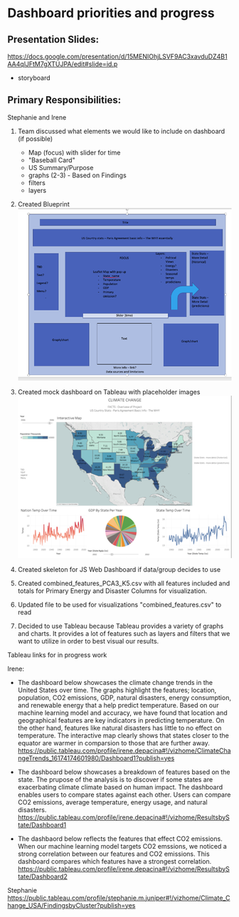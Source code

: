 # Dashboard priorities and progress

## Presentation Slides:
https://docs.google.com/presentation/d/15MENIOhjLSVF9AC3xavduDZ4B1AA4qlJFtM7gXTUJPA/edit#slide=id.p
- storyboard

## Primary Responsibilities:
 Stephanie and Irene


1. Team discussed what elements we would like to include on dashboard (if possible)
    - Map (focus) with slider for time
    - "Baseball Card"
    - US Summary/Purpose
    - graphs (2-3) - Based on Findings
    - filters
    - layers
2. Created Blueprint
<img src="dashboard_mock.png"></img>

3. Created mock dashboard on Tableau with placeholder images
<img src= "dashboard_practice.png"></img>
4. Created skeleton for JS Web Dashboard if data/group decides to use
5. Created 
combined_features_PCA3_K5.csv with all features included and totals for Primary Energy and Disaster Columns for visualization.
6. Updated file to be used for visualizations "combined_features.csv" to read
7. Decided to use Tableau because Tableau provides a variety of graphs and charts. It provides a lot of features such as layers and filters that we want to utilize in order to best visual our results. 

Tableau links for in progress work

Irene:
- The dashboard below showcases the climate change trends in the United States over time. The graphs highlight the features; location, population, CO2 emissions, GDP, natural disasters, energy consumption, and renewable energy that a help predict temperature. Based on our machine learning model and accuracy, we have found that location and geographical features are key indicators in predicting temperature. 
On the other hand, features like natural disasters has little to no effect on temperature. The interactive map clearly shows that states closer to the equator are warmer in comparsion to those that are further away. 
https://public.tableau.com/profile/irene.depacina#!/vizhome/ClimateChangeTrends_16174174601980/Dashboard1?publish=yes

- The dashboard below showcases a breakdown of features based on the state. The prupose of the analysis is to discover if some states are exacerbating climate climate based on human impact. The dashboard enables users to compare states against each other. Users can compare CO2 emissions, average temperature, energy usage, and natural disasters. 
https://public.tableau.com/profile/irene.depacina#!/vizhome/ResultsbyState/Dashboard1

- The dashbaord below reflects the features that effect CO2 emissions. When our machine learning model targets CO2 emssions, we noticed a strong correlation between our features and CO2 emissions. This dashboard compares which features have a strongest correlation.
https://public.tableau.com/profile/irene.depacina#!/vizhome/ResultsbyState/Dashboard2

Stephanie
https://public.tableau.com/profile/stephanie.m.juniper#!/vizhome/Climate_Change_USA/FindingsbyCluster?publish=yes